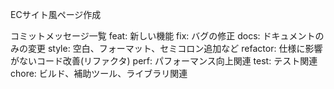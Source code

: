 ECサイト風ページ作成

コミットメッセージ一覧
    feat: 新しい機能
    fix: バグの修正
    docs: ドキュメントのみの変更
    style: 空白、フォーマット、セミコロン追加など
    refactor: 仕様に影響がないコード改善(リファクタ)
    perf: パフォーマンス向上関連
    test: テスト関連
    chore: ビルド、補助ツール、ライブラリ関連
